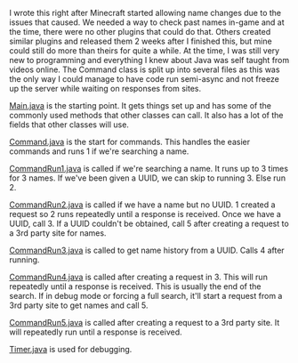 I wrote this right after Minecraft started allowing name changes due to the issues that caused.  We needed a way to check past names in-game and at the time, there were no other plugins that could do that.  Others created similar plugins and released them 2 weeks after I finished this, but mine could still do more than theirs for quite a while.  At the time, I was still very new to programming and everything I knew about Java was self taught from videos online.  The Command class is split up into several files as this was the only way I could manage to have code run semi-async and not freeze up the server while waiting on responses from sites.

[Main.java](https://github.com/tbtaco/Minecraft/blob/main/IgnCheck/src/tbtaco/ignCheck/Main.java) is the starting point.  It gets things set up and has some of the commonly used methods that other classes can call.  It also has a lot of the fields that other classes will use.

[Command.java](https://github.com/tbtaco/Minecraft/blob/main/IgnCheck/src/tbtaco/ignCheck/Command.java) is the start for commands.  This handles the easier commands and runs 1 if we're searching a name.

[CommandRun1.java](https://github.com/tbtaco/Minecraft/blob/main/IgnCheck/src/tbtaco/ignCheck/CommandRun1.java) is called if we're searching a name.  It runs up to 3 times for 3 names.  If we've been given a UUID, we can skip to running 3.  Else run 2.

[CommandRun2.java](https://github.com/tbtaco/Minecraft/blob/main/IgnCheck/src/tbtaco/ignCheck/CommandRun2.java) is called if we have a name but no UUID.  1 created a request so 2 runs repeatedly until a response is received.  Once we have a UUID, call 3.  If a UUID couldn't be obtained, call 5 after creating a request to a 3rd party site for names.

[CommandRun3.java](https://github.com/tbtaco/Minecraft/blob/main/IgnCheck/src/tbtaco/ignCheck/CommandRun3.java) is called to get name history from a UUID.  Calls 4 after running.

[CommandRun4.java](https://github.com/tbtaco/Minecraft/blob/main/IgnCheck/src/tbtaco/ignCheck/CommandRun4.java) is called after creating a request in 3.  This will run repeatedly until a response is received.  This is usually the end of the search.  If in debug mode or forcing a full search, it'll start a request from a 3rd party site to get names and call 5.

[CommandRun5.java](https://github.com/tbtaco/Minecraft/blob/main/IgnCheck/src/tbtaco/ignCheck/CommandRun5.java) is called after creating a request to a 3rd party site.  It will repeatedly run until a response is received.

[Timer.java](https://github.com/tbtaco/Minecraft/blob/main/IgnCheck/src/tbtaco/ignCheck/Timer.java) is used for debugging.
